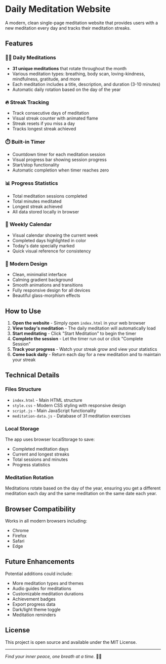 # Daily Meditation Website

A modern, clean single-page meditation website that provides users with a new meditation every day and tracks their meditation streaks.

## Features

### 🧘‍♀️ Daily Meditations
- **31 unique meditations** that rotate throughout the month
- Various meditation types: breathing, body scan, loving-kindness, mindfulness, gratitude, and more
- Each meditation includes a title, description, and duration (3-10 minutes)
- Automatic daily rotation based on the day of the year

### 🔥 Streak Tracking
- Track consecutive days of meditation
- Visual streak counter with animated flame
- Streak resets if you miss a day
- Tracks longest streak achieved

### ⏱️ Built-in Timer
- Countdown timer for each meditation session
- Visual progress bar showing session progress
- Start/stop functionality
- Automatic completion when timer reaches zero

### 📊 Progress Statistics
- Total meditation sessions completed
- Total minutes meditated
- Longest streak achieved
- All data stored locally in browser

### 📅 Weekly Calendar
- Visual calendar showing the current week
- Completed days highlighted in color
- Today's date specially marked
- Quick visual reference for consistency

### 🎨 Modern Design
- Clean, minimalist interface
- Calming gradient background
- Smooth animations and transitions
- Fully responsive design for all devices
- Beautiful glass-morphism effects

## How to Use

1. **Open the website** - Simply open `index.html` in your web browser
2. **View today's meditation** - The daily meditation will automatically load
3. **Start meditating** - Click "Start Meditation" to begin the timer
4. **Complete the session** - Let the timer run out or click "Complete Session"
5. **Track your progress** - Watch your streak grow and view your statistics
6. **Come back daily** - Return each day for a new meditation and to maintain your streak

## Technical Details

### Files Structure
- `index.html` - Main HTML structure
- `style.css` - Modern CSS styling with responsive design
- `script.js` - Main JavaScript functionality
- `meditation-data.js` - Database of 31 meditation exercises

### Local Storage
The app uses browser localStorage to save:
- Completed meditation days
- Current and longest streaks
- Total sessions and minutes
- Progress statistics

### Meditation Rotation
Meditations rotate based on the day of the year, ensuring you get a different meditation each day and the same meditation on the same date each year.

## Browser Compatibility

Works in all modern browsers including:
- Chrome
- Firefox  
- Safari
- Edge

## Future Enhancements

Potential additions could include:
- More meditation types and themes
- Audio guides for meditations
- Customizable meditation durations
- Achievement badges
- Export progress data
- Dark/light theme toggle
- Meditation reminders

## License

This project is open source and available under the MIT License.

---

*Find your inner peace, one breath at a time.* 🧘‍♀️